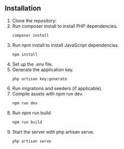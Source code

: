 ## Installation

1. Clone the repository:
2. Run composer install to install PHP dependencies.
   ```bash
   composer install
4. Run npm install to install JavaScript dependencies.
    ```bash
   npm install
6. Set up the .env file.
7. Generate the application key.
   ```bash
   php artisan key:generate
9. Run migrations and seeders (if applicable).
10. Compile assets with npm run dev.
    ```bash
    npm run dev
11. Run npm run build
    ```bash
    npm run build
13. Start the server with php artisan serve.
    ```bash
    php artisan serve
